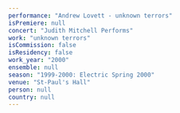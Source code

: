 ```yaml
---
performance: "Andrew Lovett - unknown terrors"
isPremiere: null
concert: "Judith Mitchell Performs"
work: "unknown terrors"
isCommission: false
isResidency: false
work_year: "2000"
ensemble: null
season: "1999-2000: Electric Spring 2000"
venue: "St-Paul's Hall"
person: null
country: null
---
```


